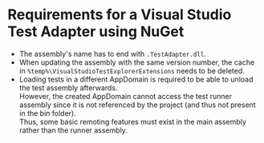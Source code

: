 ﻿Requirements for a Visual Studio Test Adapter using NuGet
=====

* The assembly's name has to end with `.TestAdapter.dll`.
* When updating the assembly with the same version number, the cache in `%temp%\VisualStudioTestExplorerExtensions` needs to be deleted.
* Loading tests in a different AppDomain is required to be able to unload the test assembly afterwards.  
  However, the created AppDomain cannot access the test runner assembly since it is not referenced by the project (and thus not present in the bin folder).  
  Thus, some basic remoting features must exist in the main assembly rather than the runner assembly.